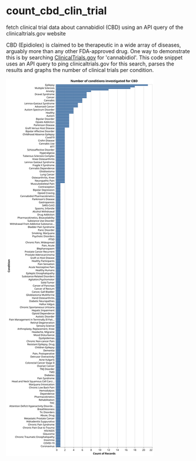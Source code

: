 # count_cbd_clin_trial
fetch clinical trial data about cannabidiol (CBD) using an API query of the clinicaltrials.gov website

CBD (Epidiolex) is claimed to be therapeutic in a wide array of diseases, arguably more than any other FDA-approved drug. One way to demonstrate this is by searching [ClinicalTrials.gov](https://clinicaltrials.gov/) for 'cannabidiol'. This code snippet uses an API query to ping clinicaltrials.gov for this search, parses the results and graphs the number of clinical trials per condition. 


![alt text](visualization.svg "Title")
